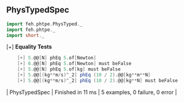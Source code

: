 ## PhysTypedSpec
  
```scala
import feh.phtpe.PhysTyped._
import feh.phtpe._
import short._
```  
 
[+] __Equality Tests__
```scala
    [+] 5.@@[N] phEq 5.of[Newton]      
    [+] 6.@@[N] phEq 5.of[Newton] must beFalse      
    [+] 5.@@[N] phEq 5.of[kg] must beFalse      
    [+] 5.@@[(kg**m/s)^_2] phEq (10 / 2).@@[kg**m**N]      
    [+] 5.@@[(kg**m/s)^_2] phEq (10 / 2).@@[kg**N] must beFalse  
```
            
| PhysTypedSpec | Finished in 11 ms | 5 examples, 0 failure, 0 error |
